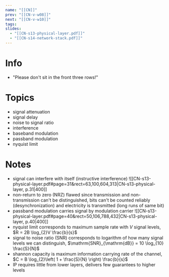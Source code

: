 ```yaml
---
name: "[[CN]]"
prev: "[[CN-v-w08]]"
next: "[[CN-v-w10]]"
tags:
slides:
  - "[[CN-s13-physical-layer.pdf]]"
  - "[[CN-s14-network-stack.pdf]]"
---
```



# Info
- "Please don't sit in the front three rows!"


# Topics
- signal attenuation
- signal delay
- noise to signal ratio
- interference
- baseband modulation
- passband modulation
- nyquist limit


# Notes
- signal can interfere with itself (instructive interference) ![[CN-s13-physical-layer.pdf#page=31&rect=63,100,604,313|CN-s13-physical-layer, p.31|400]]
- non-return to zero (NRZ) flawed since transmission and non-transmission can't be distinguished, bits can't be counted reliably (desynchronization) and electricity is transmitted (long runs of same bit)
- passband modulation carries signal by modulation carrier ![[CN-s13-physical-layer.pdf#page=40&rect=50,106,788,432|CN-s13-physical-layer, p.40|400]]
- nyquist limit corresponds to maximum sample rate with $V$ signal levels, $R = 2B \log_{2}V \frac{b}{s}$
- signal to noise ratio (SNR) corresponds to logarithm of how many signal levels we can distinguish, $\mathrm{SNR}_{\mathrm{dB}} = 10 \log_{10} \frac{S}{N}$
- shannon capacity is maximum information carrying rate of the channel, $C = B \log_{2}\left( 1 + \frac{S}{N} \right) \frac{b}{s}$
- IP requires little from lower layers, delivers few guarantees to higher levels
